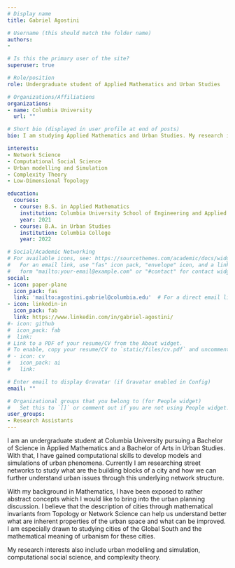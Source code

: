 ```yaml
---
# Display name
title: Gabriel Agostini

# Username (this should match the folder name)
authors:
-

# Is this the primary user of the site?
superuser: true

# Role/position
role: Undergraduate student of Applied Mathematics and Urban Studies

# Organizations/Affiliations
organizations:
- name: Columbia University
  url: ""

# Short bio (displayed in user profile at end of posts)
bio: I am studying Applied Mathematics and Urban Studies. My research interests include complexity theory, urban modelling, and network science.

interests:
- Network Science
- Computational Social Science
- Urban modelling and Simulation
- Complexity Theory
- Low-Dimensional Topology

education:
  courses:
  - course: B.S. in Applied Mathematics
    institution: Columbia University School of Engineering and Applied Sciences
    year: 2021
  - course: B.A. in Urban Studies
    institution: Columbia College
    year: 2022

# Social/Academic Networking
# For available icons, see: https://sourcethemes.com/academic/docs/widgets/#icons
#   For an email link, use "fas" icon pack, "envelope" icon, and a link in the
#   form "mailto:your-email@example.com" or "#contact" for contact widget.
social:
- icon: paper-plane
  icon_pack: fas
  link: 'mailto:agostini.gabriel@columbia.edu'  # For a direct email link, use "mailto:test@example.org".
- icon: linkedin-in
  icon_pack: fab
  link: https://www.linkedin.com/in/gabriel-agostini/
#- icon: github
#  icon_pack: fab
#  link:
# Link to a PDF of your resume/CV from the About widget.
# To enable, copy your resume/CV to `static/files/cv.pdf` and uncomment the lines below.
# - icon: cv
#   icon_pack: ai
#   link:

# Enter email to display Gravatar (if Gravatar enabled in Config)
email: ""

# Organizational groups that you belong to (for People widget)
#   Set this to `[]` or comment out if you are not using People widget.
user_groups:
- Research Assistants
---
```


I am an undergraduate student at Columbia University pursuing a Bachelor of Science in Applied Mathematics and a Bachelor of Arts in Urban Studies. With that, I have gained computational skills to develop models and simulations of urban phenomena. Currently I am researching street networks to study what are the building blocks of a city and how we can further understand urban issues through this underlying network structure.

With my background in Mathematics, I have been exposed to rather abstract concepts which I would like to bring into the urban planning discussion. I believe that the description of cities through mathematical invariants from Topology or Network Science can help us understand better what are inherent properties of the urban space and what can be improved. I am especially drawn to studying cities of the Global South and the mathematical meaning of urbanism for these cities.

My research interests also include urban modelling and simulation, computational social science, and complexity theory.

